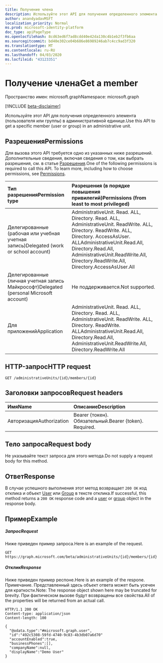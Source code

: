 ```yaml
---
title: Получение члена
description: Используйте этот API для получения определенного элемента (пользователя или группы) в административной единице.
author: anandyadavMSFT
localization_priority: Normal
ms.prod: microsoft-identity-platform
doc_type: apiPageType
ms.openlocfilehash: 8cd63ed6f7ad8cdd40e42da130c4b1eb2f3fb6aa
ms.sourcegitcommit: bd40e302ce04b686e86989246ab7c4cc9ad3f320
ms.translationtype: MT
ms.contentlocale: ru-RU
ms.lasthandoff: 04/03/2020
ms.locfileid: "43123351"
---
```

# <a name="get-a-member"></a><span data-ttu-id="77b80-103">Получение члена</span><span class="sxs-lookup"><span data-stu-id="77b80-103">Get a member</span></span>

<span data-ttu-id="77b80-104">Пространство имен: microsoft.graph</span><span class="sxs-lookup"><span data-stu-id="77b80-104">Namespace: microsoft.graph</span></span>

[!INCLUDE [beta-disclaimer](../../includes/beta-disclaimer.md)]

<span data-ttu-id="77b80-105">Используйте этот API для получения определенного элемента (пользователя или группы) в административной единице.</span><span class="sxs-lookup"><span data-stu-id="77b80-105">Use this API to get a specific member (user or group) in an administrative unit.</span></span>

## <a name="permissions"></a><span data-ttu-id="77b80-106">Разрешения</span><span class="sxs-lookup"><span data-stu-id="77b80-106">Permissions</span></span>
<span data-ttu-id="77b80-p101">Для вызова этого API требуется одно из указанных ниже разрешений. Дополнительные сведения, включая сведения о том, как выбрать разрешения, см. в статье [Разрешения](/graph/permissions-reference).</span><span class="sxs-lookup"><span data-stu-id="77b80-p101">One of the following permissions is required to call this API. To learn more, including how to choose permissions, see [Permissions](/graph/permissions-reference).</span></span>


|<span data-ttu-id="77b80-109">Тип разрешения</span><span class="sxs-lookup"><span data-stu-id="77b80-109">Permission type</span></span>      | <span data-ttu-id="77b80-110">Разрешения (в порядке повышения привилегий)</span><span class="sxs-lookup"><span data-stu-id="77b80-110">Permissions (from least to most privileged)</span></span>              |
|:--------------------|:---------------------------------------------------------|
|<span data-ttu-id="77b80-111">Делегированные (рабочая или учебная учетная запись)</span><span class="sxs-lookup"><span data-stu-id="77b80-111">Delegated (work or school account)</span></span> | <span data-ttu-id="77b80-112">AdministrativeUnit. Read. ALL, Directory. Read. ALL, AdministrativeUnit. ReadWrite. ALL, Directory. ReadWrite. ALL, Directory. AccessAsUser. ALL</span><span class="sxs-lookup"><span data-stu-id="77b80-112">AdministrativeUnit.Read.All, Directory.Read.All, AdministrativeUnit.ReadWrite.All, Directory.ReadWrite.All, Directory.AccessAsUser.All</span></span>    |
|<span data-ttu-id="77b80-113">Делегированные (личная учетная запись Майкрософт)</span><span class="sxs-lookup"><span data-stu-id="77b80-113">Delegated (personal Microsoft account)</span></span> | <span data-ttu-id="77b80-114">Не поддерживается.</span><span class="sxs-lookup"><span data-stu-id="77b80-114">Not supported.</span></span>    |
|<span data-ttu-id="77b80-115">Для приложений</span><span class="sxs-lookup"><span data-stu-id="77b80-115">Application</span></span> | <span data-ttu-id="77b80-116">AdministrativeUnit. Read. ALL, Directory. Read. ALL, AdministrativeUnit. ReadWrite. ALL, Directory. ReadWrite. ALL</span><span class="sxs-lookup"><span data-stu-id="77b80-116">AdministrativeUnit.Read.All, Directory.Read.All, AdministrativeUnit.ReadWrite.All, Directory.ReadWrite.All</span></span> |

## <a name="http-request"></a><span data-ttu-id="77b80-117">HTTP-запрос</span><span class="sxs-lookup"><span data-stu-id="77b80-117">HTTP request</span></span>

```http
GET /administrativeUnits/{id}/members/{id}
```
## <a name="request-headers"></a><span data-ttu-id="77b80-118">Заголовки запросов</span><span class="sxs-lookup"><span data-stu-id="77b80-118">Request headers</span></span>
| <span data-ttu-id="77b80-119">Имя</span><span class="sxs-lookup"><span data-stu-id="77b80-119">Name</span></span>      |<span data-ttu-id="77b80-120">Описание</span><span class="sxs-lookup"><span data-stu-id="77b80-120">Description</span></span>|
|:----------|:----------|
| <span data-ttu-id="77b80-121">Авторизация</span><span class="sxs-lookup"><span data-stu-id="77b80-121">Authorization</span></span>  | <span data-ttu-id="77b80-p102">Bearer {токен}. Обязательный.</span><span class="sxs-lookup"><span data-stu-id="77b80-p102">Bearer {token}. Required.</span></span> |

## <a name="request-body"></a><span data-ttu-id="77b80-124">Тело запроса</span><span class="sxs-lookup"><span data-stu-id="77b80-124">Request body</span></span>
<span data-ttu-id="77b80-125">Не указывайте текст запроса для этого метода.</span><span class="sxs-lookup"><span data-stu-id="77b80-125">Do not supply a request body for this method.</span></span>

## <a name="response"></a><span data-ttu-id="77b80-126">Ответ</span><span class="sxs-lookup"><span data-stu-id="77b80-126">Response</span></span>

<span data-ttu-id="77b80-127">В случае успешного выполнения этот метод возвращает `200 OK` код отклика и объект [User](../resources/user.md) или [Group](../resources/group.md) в тексте отклика.</span><span class="sxs-lookup"><span data-stu-id="77b80-127">If successful, this method returns a `200 OK` response code and a [user](../resources/user.md) or [group](../resources/group.md) object in the response body.</span></span>

## <a name="example"></a><span data-ttu-id="77b80-128">Пример</span><span class="sxs-lookup"><span data-stu-id="77b80-128">Example</span></span>
##### <a name="request"></a><span data-ttu-id="77b80-129">Запрос</span><span class="sxs-lookup"><span data-stu-id="77b80-129">Request</span></span>
<span data-ttu-id="77b80-130">Ниже приведен пример запроса.</span><span class="sxs-lookup"><span data-stu-id="77b80-130">Here is an example of the request.</span></span>

```http
GET https://graph.microsoft.com/beta/administrativeUnits/{id}/members/{id}
```

##### <a name="response"></a><span data-ttu-id="77b80-131">Отклик</span><span class="sxs-lookup"><span data-stu-id="77b80-131">Response</span></span>
<span data-ttu-id="77b80-132">Ниже приведен пример респоне.</span><span class="sxs-lookup"><span data-stu-id="77b80-132">Here is an example of the respone.</span></span> <span data-ttu-id="77b80-133">Примечание. Представленный здесь объект ответа может быть усечен для краткости.</span><span class="sxs-lookup"><span data-stu-id="77b80-133">Note: The response object shown here may be truncated for brevity.</span></span> <span data-ttu-id="77b80-134">При фактическом вызове будут возвращены все свойства.</span><span class="sxs-lookup"><span data-stu-id="77b80-134">All of the properties will be returned from an actual call.</span></span>

```http
HTTP/1.1 200 OK
Content-type: application/json
Content-length: 100

{
  "@odata.type":"#microsoft.graph.user",
  "id":"492c5308-59fd-4740-9c83-4b3db07a6d70"
  "accountEnabled":true,
  "businessPhones":[],
  "companyName":null,
  "displayName":"Demo User"
}
```
